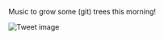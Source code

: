 Music to grow some (git) trees this morning!


![Tweet image](/asset/crosspoast/Gw9HkVuaQAADmJu.jpg)

